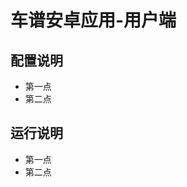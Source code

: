 车谱安卓应用-用户端
========================

配置说明
-------------------------------
+ 第一点
+ 第二点

运行说明
-------------------------------
+ 第一点
+ 第二点